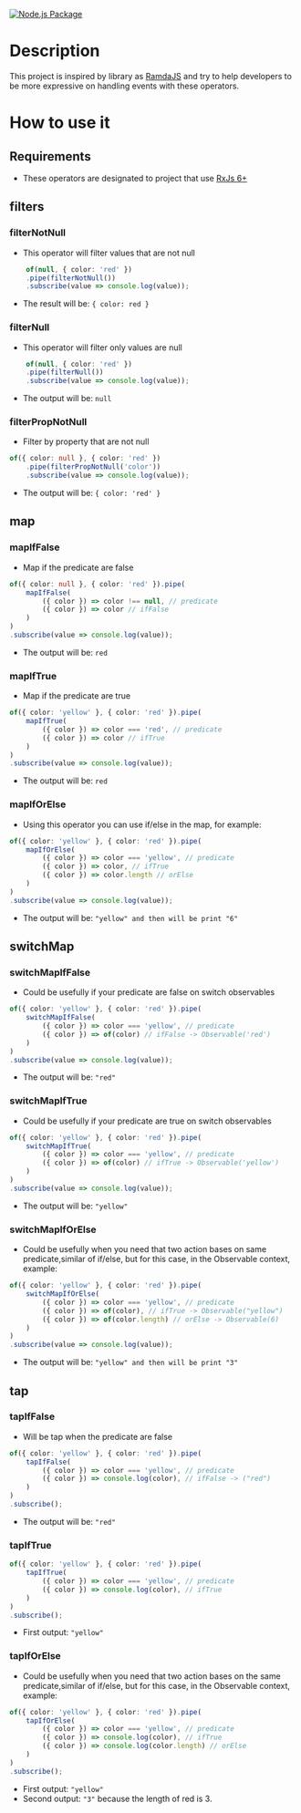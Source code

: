 [![Node.js Package](https://github.com/lhenriquegomescamilo/rxjs-custom-operators/actions/workflows/npm-publish.yml/badge.svg)](https://github.com/lhenriquegomescamilo/rxjs-custom-operators/actions/workflows/npm-publish.yml)

# Description

This project is inspired by library as [RamdaJS](https://ramdajs.com) and try to help developers to be more expressive
on handling events with these operators.

# How to use it

## Requirements

* These operators are designated to project that use [RxJs 6+](https://rxjs.dev/)

## filters

### filterNotNull

* This operator will filter values that are not null

```ts
    of(null, { color: 'red' })
    .pipe(filterNotNull())
    .subscribe(value => console.log(value));
```

* The result will be: `{ color: red } `

### filterNull

* This operator will filter only values are null

```ts
    of(null, { color: 'red' })
    .pipe(filterNull())
    .subscribe(value => console.log(value));
```

* The output will be: `null`

### filterPropNotNull

* Filter by property that are not null

```ts
of({ color: null }, { color: 'red' })
    .pipe(filterPropNotNull('color'))
    .subscribe(value => console.log(value));
```

* The output will be: `{ color: 'red' }`

## map

### mapIfFalse

* Map if the predicate are false

```ts
of({ color: null }, { color: 'red' }).pipe(
    mapIfFalse(
        ({ color }) => color !== null, // predicate 
        ({ color }) => color // ifFalse
    )
)
.subscribe(value => console.log(value));
```

* The output will be: `red`

### mapIfTrue

* Map if the predicate are true

```ts
of({ color: 'yellow' }, { color: 'red' }).pipe(
    mapIfTrue(
        ({ color }) => color === 'red', // predicate 
        ({ color }) => color // ifTrue
    )
)
.subscribe(value => console.log(value));
```

* The output will be: `red`

### mapIfOrElse

* Using this operator you can use if/else in the map, for example:

```ts
of({ color: 'yellow' }, { color: 'red' }).pipe(
    mapIfOrElse(
        ({ color }) => color === 'yellow', // predicate
        ({ color }) => color, // ifTrue
        ({ color }) => color.length // orElse
    )
)
.subscribe(value => console.log(value));
```

* The output will be: `"yellow" and then will be print "6" `

## switchMap

### switchMapIfFalse

* Could be usefully if your predicate are false on switch observables

```ts
of({ color: 'yellow' }, { color: 'red' }).pipe(
    switchMapIfFalse(
        ({ color }) => color === 'yellow', // predicate
        ({ color }) => of(color) // ifFalse -> Observable('red')
    )
)
.subscribe(value => console.log(value));
```

* The output will be: `"red"`

### switchMapIfTrue

* Could be usefully if your predicate are true on switch observables

```ts
of({ color: 'yellow' }, { color: 'red' }).pipe(
    switchMapIfTrue(
        ({ color }) => color === 'yellow', // predicate
        ({ color }) => of(color) // ifTrue -> Observable('yellow')
    )
)
.subscribe(value => console.log(value));
```

* The output will be: `"yellow"`

### switchMapIfOrElse

* Could be usefully when you need that two action bases on same predicate,similar of if/else, but for this case, in the
  Observable context, example:

```ts
of({ color: 'yellow' }, { color: 'red' }).pipe(
    switchMapIfOrElse(
        ({ color }) => color === 'yellow', // predicate
        ({ color }) => of(color), // ifTrue -> Observable("yellow")
        ({ color }) => of(color.length) // orElse -> Observable(6)
    )
)
.subscribe(value => console.log(value));
```

* The output will be: `"yellow" and then will be print "3" `

## tap

### tapIfFalse

* Will be tap when the predicate are false

```ts
of({ color: 'yellow' }, { color: 'red' }).pipe(
    tapIfFalse(
        ({ color }) => color === 'yellow', // predicate
        ({ color }) => console.log(color), // ifFalse -> ("red")
    )
)
.subscribe();
```

* The output will be: `"red"`

### tapIfTrue

```ts
of({ color: 'yellow' }, { color: 'red' }).pipe(
    tapIfTrue(
        ({ color }) => color === 'yellow', // predicate
        ({ color }) => console.log(color), // ifTrue
    )
)
.subscribe();
```

* First output: `"yellow"`

### tapIfOrElse

* Could be usefully when you need that two action bases on the same predicate,similar of if/else, but for this case, in
  the Observable context, example:

```ts
of({ color: 'yellow' }, { color: 'red' }).pipe(
    tapIfOrElse(
        ({ color }) => color === 'yellow', // predicate
        ({ color }) => console.log(color), // ifTrue 
        ({ color }) => console.log(color.length) // orElse
    )
)
.subscribe();
```

* First output: `"yellow"`
* Second output: `"3"` because the length of red is 3. 


 
